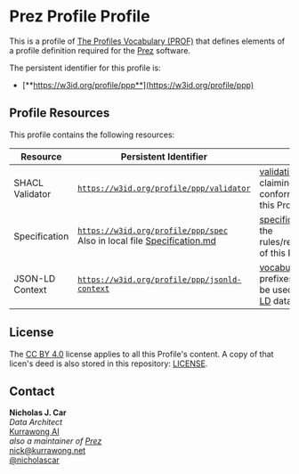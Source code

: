 # Prez Profile Profile

This is a profile of [The Profiles Vocabulary (PROF)](https://www.w3.org/TR/dx-prof/) that defines elements of a profile definition required for the [Prez](https://github.com/rdflib/prez/) software.

The persistent identifier for this profile is:

* [**https://w3id.org/profile/ppp**](https://w3id.org/profile/ppp)

## Profile Resources

This profile contains the following resources:

**Resource** | **Persistent Identifier** | **Role**
--- | --- | ---
SHACL Validator | [`https://w3id.org/profile/ppp/validator`](https://w3id.org/profile/ppp/validator) | [validation](http://www.w3.org/ns/dx/prof/role/validation) of data claiming conformance to this Profile
Specification | [`https://w3id.org/profile/ppp/spec`](https://w3id.org/profile/ppp/spec) <br />Also in local file [Specification.md](Specification.md) | [specification](http://www.w3.org/ns/dx/prof/role/specification) of the rules/requirements of this Profile
JSON-LD Context | [`https://w3id.org/profile/ppp/jsonld-context`](https://w3id.org/profile/ppp/jsonld-context) | [vocabulary](http://www.w3.org/ns/dx/prof/role/vocabulary) of prefixes that can be used in [JSON-LD](https://json-ld.org/) data

## License

The [CC BY 4.0](https://creativecommons.org/licenses/by/4.0/) license applies to all this Profile's content. A copy of that licen's deed is also stored in this repository: [LICENSE](LICENSE).

## Contact

**Nicholas J. Car**  
*Data Architect*  
[Kurrawong AI](https://kurrawong.net)  
*also a maintainer of [Prez](https://github.com/rdflib/prez/)*  
<nick@kurrawong.net>  
[@nicholascar](https://github.com/nicholascar)